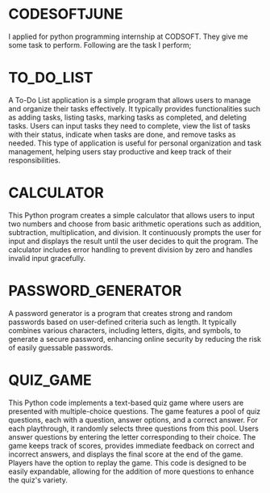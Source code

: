 # CODESOFTJUNE
I applied for python programming internship at CODSOFT. They give me some task to perform.
Following are the task I perform;
# TO_DO_LIST
A To-Do List application is a simple program that allows users to manage and organize their tasks effectively. It typically provides functionalities such as adding tasks, listing tasks, marking tasks as completed, and deleting tasks. Users can input tasks they need to complete, view the list of tasks with their status, indicate when tasks are done, and remove tasks as needed. This type of application is useful for personal organization and task management, helping users stay productive and keep track of their responsibilities.
# CALCULATOR
This Python program creates a simple calculator that allows users to input two numbers and choose from basic arithmetic operations such as addition, subtraction, multiplication, and division. It continuously prompts the user for input and displays the result until the user decides to quit the program. The calculator includes error handling to prevent division by zero and handles invalid input gracefully.
# PASSWORD_GENERATOR
A password generator is a program that creates strong and random passwords based on user-defined criteria such as length. It typically combines various characters, including letters, digits, and symbols, to generate a secure password, enhancing online security by reducing the risk of easily guessable passwords.
# QUIZ_GAME
This Python code implements a text-based quiz game where users are presented with multiple-choice questions. The game features a pool of quiz questions, each with a question, answer options, and a correct answer. For each playthrough, it randomly selects three questions from this pool. Users answer questions by entering the letter corresponding to their choice. The game keeps track of scores, provides immediate feedback on correct and incorrect answers, and displays the final score at the end of the game. Players have the option to replay the game. This code is designed to be easily expandable, allowing for the addition of more questions to enhance the quiz's variety.
